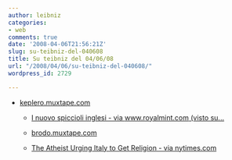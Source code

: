 ```yaml
---
author: leibniz
categories:
- web
comments: true
date: '2008-04-06T21:56:21Z'
slug: su-teibniz-del-040608
title: Su teibniz del 04/06/08
url: "/2008/04/06/su-teibniz-del-040608/"
wordpress_id: 2729

---
```

* [keplero.muxtape.com](http://feeds.feedburner.com/~r/teibniz/~3/265136205/30956342)


  * [I nuovo spiccioli inglesi - via www.royalmint.com (visto su...](http://feeds.feedburner.com/~r/teibniz/~3/265136206/30955782)


  * [brodo.muxtape.com](http://feeds.feedburner.com/~r/teibniz/~3/265059193/30942885)


  * [The Atheist Urging Italy to Get Religion - via nytimes.com](http://feeds.feedburner.com/~r/teibniz/~3/264894154/30918425)


